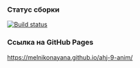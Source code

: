 ### Статус сборки

[![Build status](https://ci.appveyor.com/api/projects/status/4776mbmdondca83e?svg=true)](https://ci.appveyor.com/project/melnikonayana/ahj-9-anim)

### Ссылка на GitHub Pages

https://melnikonayana.github.io/ahj-9-anim/
